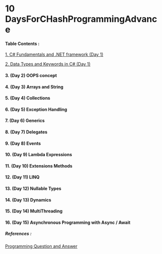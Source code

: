 # 10 DaysForCHashProgrammingAdvance


#### Table Contents :
[1.  C# Fundamentals and .NET framework (Day 1)](./Fundamentals.md) 

[2.  Data Types and Keywords in C# (Day 1)](./DataTypesAndKeywords)
#### 3.  (Day 2) OOPS concept
#### 4.  (Day 3) Arrays and String
#### 5.  (Day 4) Collections
#### 6.  (Day 5) Exception Handling
#### 7.  (Day 6) Generics
#### 8.  (Day 7) Delegates
#### 9.  (Day 8) Events
#### 10. (Day 9) Lambda Expressions
#### 11. (Day 10) Extensions Methods
#### 12. (Day 11) LINQ
#### 13. (Day 12) Nullable Types
#### 14. (Day 13) Dynamics
#### 15. (Day 14) MultiThreading
#### 16. (Day 15) Asynchronous Programming with Async / Await

##### References :
[Programming Question and Answer]()

